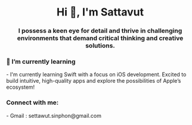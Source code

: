 <h1 align="center">Hi 👋, I'm Sattavut</h1>
<h3 align="center">I possess a keen eye for detail and thrive in challenging environments that demand critical thinking and creative solutions.</h3>

<h3><b>🌱 I’m currently learning </b> </h3>
  - I'm currently learning Swift with a focus on iOS development. Excited to build intuitive, high-quality apps and explore the possibilities of Apple’s ecosystem!

<h3 align="left">Connect with me:</h3>
  - Gmail : settawut.sinphon@gmail.com
<p align="left">
</p>


<!---
Settawut0/Settawut0 is a ✨ special ✨ repository because its `README.md` (this file) appears on your GitHub profile.
You can click the Preview link to take a look at your changes.
--->
